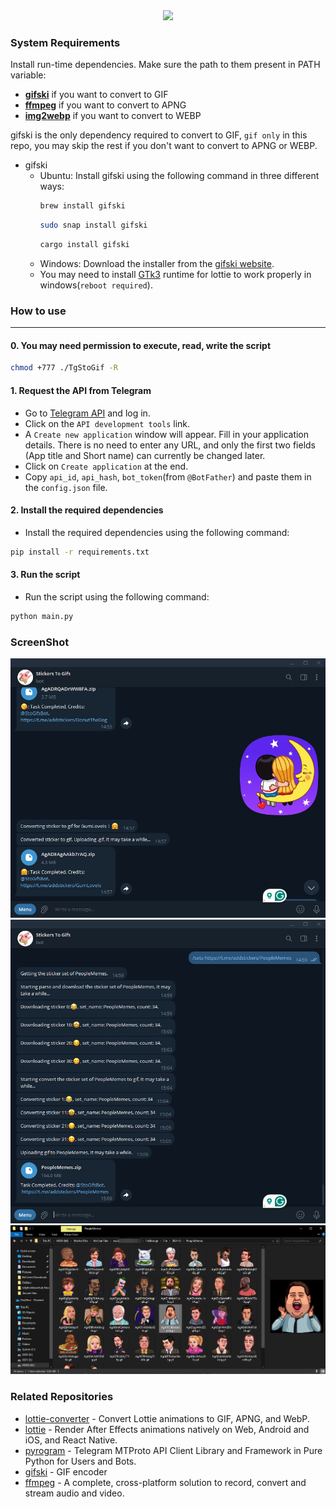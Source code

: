 <center><img src="./images/img_3.gif" width="256px"></center>  

### System Requirements

Install run-time dependencies. Make sure the path to them present in PATH variable:

- **[gifski](https://gif.ski)** if you want to convert to GIF
- **[ffmpeg](https://ffmpeg.org)** if you want to convert to APNG
- **[img2webp](https://developers.google.com/speed/webp/docs/img2webp)** if you want to convert to WEBP

gifski is the only dependency required to convert to GIF, `gif only` in this repo, you may skip the rest if you don't
want to convert to APNG or WEBP.

- gifski
    - Ubuntu: Install gifski using the following command in three different ways:
      ```bash
      brew install gifski
      ```
      ```bash
      sudo snap install gifski
      ```
      ```bash
      cargo install gifski
      ```
    - Windows: Download the installer from the [gifski website](https://gif.ski/).
    - You may need to install [GTk3](https://github.com/tschoonj/GTK-for-Windows-Runtime-Environment-Installer/releases)
      runtime for lottie to work properly in windows(`reboot required`).

### How to use
---

#### 0. You may need permission to execute, read, write the script

```bash
chmod +777 ./TgStoGif -R
```

#### 1. Request the API from Telegram

- Go to [Telegram API](https://my.telegram.org/auth) and log in.
- Click on the `API development tools` link.
- A `Create new application` window will appear. Fill in your application details. There is no need to enter any URL,
  and only the first two fields (App title and Short name) can currently be changed later.
- Click on `Create application` at the end.
- Copy `api_id`, `api_hash`, `bot_token`(from `@BotFather`) and paste them in the `config.json` file.

#### 2. Install the required dependencies

- Install the required dependencies using the following command:

```bash
pip install -r requirements.txt
```

#### 3. Run the script

- Run the script using the following command:

```bash
python main.py
```

### ScreenShot

![Screenshot](./images/img.png)
![Screenshot](./images/img_1.png)
![Screenshot](./images/img_2.png)

### Related Repositories

- [lottie-converter](https://github.com/ed-asriyan/lottie-converter) - Convert Lottie animations to GIF, APNG, and WebP.
- [lottie](https://gitlab.com/mattbas/python-lottie) - Render After Effects animations natively on Web, Android and iOS,
  and React Native.
- [pyrogram](https://github.com/pyrogram/pyrogram) - Telegram MTProto API Client Library and Framework in Pure Python
  for Users and Bots.
- [gifski](https://github.com/ImageOptim/gifski) - GIF encoder
- [ffmpeg](https://github.com/FFmpeg/FFmpeg) - A complete, cross-platform solution to record, convert and stream audio
  and video.